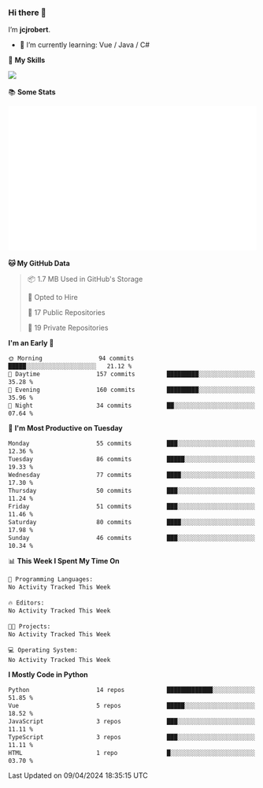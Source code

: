 ### Hi there 👋

I’m **jcjrobert**.

- 🌱 I’m currently learning: Vue / Java / C#

🌟 **My Skills**

![](https://img.shields.io/badge/-Python-3e74a2?style=flat-square&logo=Python&logoColor=fff)

📚 **Some Stats**

![](https://github.com/jcjrobert/github-stats/blob/master/generated/overview.svg)

<!--START_SECTION:waka-->
**🐱 My GitHub Data** 

> 📦 1.7 MB Used in GitHub's Storage 
 > 
> 💼 Opted to Hire
 > 
> 📜 17 Public Repositories 
 > 
> 🔑 19 Private Repositories 
 > 
**I'm an Early 🐤** 

```text
🌞 Morning                94 commits          █████░░░░░░░░░░░░░░░░░░░░   21.12 % 
🌆 Daytime                157 commits         █████████░░░░░░░░░░░░░░░░   35.28 % 
🌃 Evening                160 commits         █████████░░░░░░░░░░░░░░░░   35.96 % 
🌙 Night                  34 commits          ██░░░░░░░░░░░░░░░░░░░░░░░   07.64 % 
```
📅 **I'm Most Productive on Tuesday** 

```text
Monday                   55 commits          ███░░░░░░░░░░░░░░░░░░░░░░   12.36 % 
Tuesday                  86 commits          █████░░░░░░░░░░░░░░░░░░░░   19.33 % 
Wednesday                77 commits          ████░░░░░░░░░░░░░░░░░░░░░   17.30 % 
Thursday                 50 commits          ███░░░░░░░░░░░░░░░░░░░░░░   11.24 % 
Friday                   51 commits          ███░░░░░░░░░░░░░░░░░░░░░░   11.46 % 
Saturday                 80 commits          ████░░░░░░░░░░░░░░░░░░░░░   17.98 % 
Sunday                   46 commits          ███░░░░░░░░░░░░░░░░░░░░░░   10.34 % 
```


📊 **This Week I Spent My Time On** 

```text
💬 Programming Languages: 
No Activity Tracked This Week

🔥 Editors: 
No Activity Tracked This Week

🐱‍💻 Projects: 
No Activity Tracked This Week

💻 Operating System: 
No Activity Tracked This Week
```

**I Mostly Code in Python** 

```text
Python                   14 repos            █████████████░░░░░░░░░░░░   51.85 % 
Vue                      5 repos             █████░░░░░░░░░░░░░░░░░░░░   18.52 % 
JavaScript               3 repos             ███░░░░░░░░░░░░░░░░░░░░░░   11.11 % 
TypeScript               3 repos             ███░░░░░░░░░░░░░░░░░░░░░░   11.11 % 
HTML                     1 repo              █░░░░░░░░░░░░░░░░░░░░░░░░   03.70 % 
```




 Last Updated on 09/04/2024 18:35:15 UTC
<!--END_SECTION:waka-->
